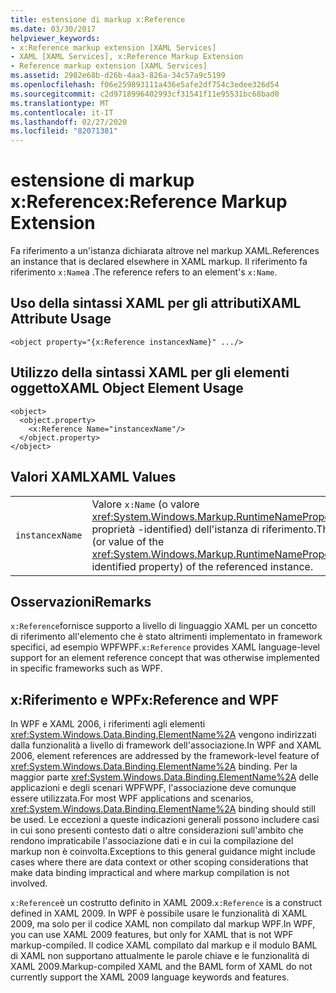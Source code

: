 ```yaml
---
title: estensione di markup x:Reference
ms.date: 03/30/2017
helpviewer_keywords:
- x:Reference markup extension [XAML Services]
- XAML [XAML Services], x:Reference Markup Extension
- Reference markup extension [XAML Services]
ms.assetid: 2982e68b-d26b-4aa3-826a-34c57a9c5199
ms.openlocfilehash: f06e259893111a436e5afe2df754c3edee326d54
ms.sourcegitcommit: c2d9718996402993cf31541f11e95531bc68bad0
ms.translationtype: MT
ms.contentlocale: it-IT
ms.lasthandoff: 02/27/2020
ms.locfileid: "82071381"
---
```

# <a name="xreference-markup-extension"></a><span data-ttu-id="f432f-102">estensione di markup x:Reference</span><span class="sxs-lookup"><span data-stu-id="f432f-102">x:Reference Markup Extension</span></span>

<span data-ttu-id="f432f-103">Fa riferimento a un'istanza dichiarata altrove nel markup XAML.</span><span class="sxs-lookup"><span data-stu-id="f432f-103">References an instance that is declared elsewhere in XAML markup.</span></span> <span data-ttu-id="f432f-104">Il riferimento fa riferimento `x:Name`a .</span><span class="sxs-lookup"><span data-stu-id="f432f-104">The reference refers to an element's `x:Name`.</span></span>

## <a name="xaml-attribute-usage"></a><span data-ttu-id="f432f-105">Uso della sintassi XAML per gli attributi</span><span class="sxs-lookup"><span data-stu-id="f432f-105">XAML Attribute Usage</span></span>

```xaml
<object property="{x:Reference instancexName}" .../>
```

## <a name="xaml-object-element-usage"></a><span data-ttu-id="f432f-106">Utilizzo della sintassi XAML per gli elementi oggetto</span><span class="sxs-lookup"><span data-stu-id="f432f-106">XAML Object Element Usage</span></span>

```xaml
<object>
  <object.property>
    <x:Reference Name="instancexName"/>
  </object.property>
</object>
```

## <a name="xaml-values"></a><span data-ttu-id="f432f-107">Valori XAML</span><span class="sxs-lookup"><span data-stu-id="f432f-107">XAML Values</span></span>

|||
|-|-|
|`instancexName`|<span data-ttu-id="f432f-108">Valore `x:Name` (o valore <xref:System.Windows.Markup.RuntimeNamePropertyAttribute>della proprietà -identified) dell'istanza di riferimento.</span><span class="sxs-lookup"><span data-stu-id="f432f-108">The `x:Name` value (or value of the <xref:System.Windows.Markup.RuntimeNamePropertyAttribute>-identified property) of the referenced instance.</span></span>|

## <a name="remarks"></a><span data-ttu-id="f432f-109">Osservazioni</span><span class="sxs-lookup"><span data-stu-id="f432f-109">Remarks</span></span>

<span data-ttu-id="f432f-110">`x:Reference`fornisce supporto a livello di linguaggio XAML per un concetto di riferimento all'elemento che è stato altrimenti implementato in framework specifici, ad esempio WPFWPF.</span><span class="sxs-lookup"><span data-stu-id="f432f-110">`x:Reference` provides XAML language-level support for an element reference concept that was otherwise implemented in specific frameworks such as WPF.</span></span>

## <a name="xreference-and-wpf"></a><span data-ttu-id="f432f-111">x:Riferimento e WPF</span><span class="sxs-lookup"><span data-stu-id="f432f-111">x:Reference and WPF</span></span>

<span data-ttu-id="f432f-112">In WPF e XAML 2006, i riferimenti agli elementi <xref:System.Windows.Data.Binding.ElementName%2A> vengono indirizzati dalla funzionalità a livello di framework dell'associazione.</span><span class="sxs-lookup"><span data-stu-id="f432f-112">In WPF and XAML 2006, element references are addressed by the framework-level feature of <xref:System.Windows.Data.Binding.ElementName%2A> binding.</span></span> <span data-ttu-id="f432f-113">Per la maggior parte <xref:System.Windows.Data.Binding.ElementName%2A> delle applicazioni e degli scenari WPFWPF, l'associazione deve comunque essere utilizzata.</span><span class="sxs-lookup"><span data-stu-id="f432f-113">For most WPF applications and scenarios, <xref:System.Windows.Data.Binding.ElementName%2A> binding should still be used.</span></span> <span data-ttu-id="f432f-114">Le eccezioni a queste indicazioni generali possono includere casi in cui sono presenti contesto dati o altre considerazioni sull'ambito che rendono impraticabile l'associazione dati e in cui la compilazione del markup non è coinvolta.</span><span class="sxs-lookup"><span data-stu-id="f432f-114">Exceptions to this general guidance might include cases where there are data context or other scoping considerations that make data binding impractical and where markup compilation is not involved.</span></span>

<span data-ttu-id="f432f-115">`x:Reference`è un costrutto definito in XAML 2009.</span><span class="sxs-lookup"><span data-stu-id="f432f-115">`x:Reference` is a construct defined in XAML 2009.</span></span> <span data-ttu-id="f432f-116">In WPF è possibile usare le funzionalità di XAML 2009, ma solo per il codice XAML non compilato dal markup WPF.</span><span class="sxs-lookup"><span data-stu-id="f432f-116">In WPF, you can use XAML 2009 features, but only for XAML that is not WPF markup-compiled.</span></span> <span data-ttu-id="f432f-117">Il codice XAML compilato dal markup e il modulo BAML di XAML non supportano attualmente le parole chiave e le funzionalità di XAML 2009.</span><span class="sxs-lookup"><span data-stu-id="f432f-117">Markup-compiled XAML and the BAML form of XAML do not currently support the XAML 2009 language keywords and features.</span></span>
